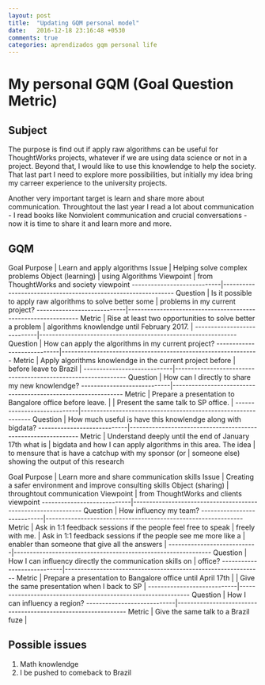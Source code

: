 ```yaml
---
layout: post
title:  "Updating GQM personal model"
date:   2016-12-18 23:16:48 +0530
comments: true
categories: aprendizados gqm personal life
---
```


# My personal GQM (Goal Question Metric) 

## Subject

The purpose is find out if apply raw algorithms can be useful for ThoughtWorks projects,
whatever if we are using data science or not in a project. Beyond that, I would like to
use this knowlendge to help the society. That last part I need to explore more possibilities,
but initially my idea bring my carreer experience to the university projects.

Another very important target is learn and share more about communication. Throughtout the
last year I read a lot about communication - I read books like Nonviolent communication and
crucial conversations - now it is time to share it and learn more and more.

## GQM

Goal      Purpose           | Learn and apply algorithms
          Issue             | Helping solve complex problems
          Object (learning) | using Algorithms 
          Viewpoint         | from ThoughtWorks and society viewpoint
----------------------------|--------------------------------------------------------------
Question                    | Is it possible to apply raw algorithms to solve better some
                            | problems in my current project?
----------------------------|--------------------------------------------------------------
Metric                      | Rise at least two opportunities to solve better a problem
                            | algorithms knowlendge until February 2017.
                            |
----------------------------|--------------------------------------------------------------
Question                    | How can apply the algorithms in my current project?
----------------------------|--------------------------------------------------------------
Metric                      | Apply algorithms knowlendge in the current project before
                            | before leave to Brazil
                            |
----------------------------|--------------------------------------------------------------
Question                    | How can I directly to share my new knowlendge?
----------------------------|--------------------------------------------------------------
Metric                      | Prepare a presentation to Bangalore office before leave.
                            |
                            | Present the same talk to SP office.
                            |
----------------------------|--------------------------------------------------------------
Question                    | How much useful is have this knowlendge along with bigdata?
----------------------------|--------------------------------------------------------------
Metric                      | Understand deeply until the end of January 17th what is 
                            | bigdata and how I can apply algorithms in this area. The idea
                            | to mensure that is have a catchup with my sponsor (or
                            | someone else) showing the output of this research


Goal      Purpose           | Learn more and share communication skills
          Issue             | Creating a safer environment and improve consulting skills
          Object (sharing)  | throughtout communication
          Viewpoint         | from ThoughtWorks and clients viewpoint
----------------------------|--------------------------------------------------------------
Question                    | How influency my team?
----------------------------|--------------------------------------------------------------
Metric                      | Ask in 1:1 feedback sessions if the people feel free to speak
                            | freely with me.
                            | Ask in 1:1 feedback sessions if the people see me more like a
                            | enabler than someone that give all the answers
                            |
----------------------------|--------------------------------------------------------------
Question                    | How I can influency directly the communication skills on
                            | office? 
----------------------------|--------------------------------------------------------------
Metric                      | Prepare a presentation to Bangalore office until April 17th
                            |
                            | Give the same presentation when I back to SP
                            |
----------------------------|--------------------------------------------------------------
Question                    | How I can influency a region?
----------------------------|--------------------------------------------------------------
Metric                      | Give the same talk to a Brazil fuze
                            |

## Possible issues

1. Math knowlendge
2. I be pushed to comeback to Brazil
